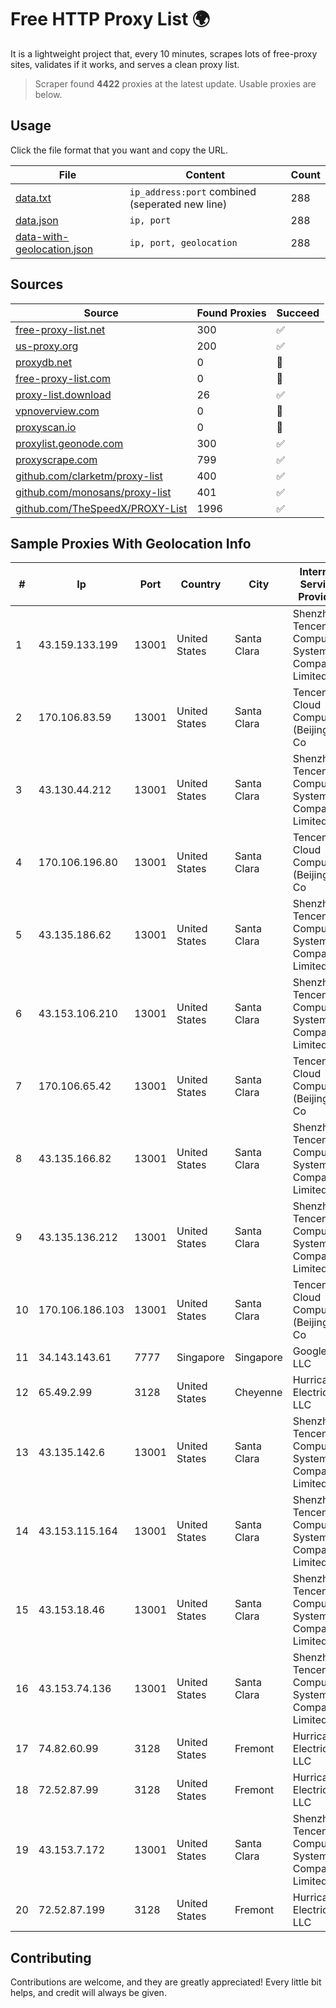 
# Free HTTP Proxy List 🌍

It is a lightweight project that, every 10 minutes, scrapes lots of free-proxy sites, validates if it works, and serves a clean proxy list.


> Scraper found **4422** proxies at the latest update. Usable proxies are below.

## Usage

Click the file format that you want and copy the URL.


|File|Content|Count|
|----|-------|-----|
|[data.txt](https://raw.githubusercontent.com/themiralay/Proxy-List-World/master/data.txt)|`ip_address:port` combined (seperated new line)|288|
|[data.json](https://raw.githubusercontent.com/themiralay/Proxy-List-World/master/data.json)|`ip, port`|288|
|[data-with-geolocation.json](https://raw.githubusercontent.com/themiralay/Proxy-List-World/master/data-with-geolocation.json)|`ip, port, geolocation`|288|

## Sources

|Source|Found Proxies|Succeed|
|------|-------------|-------|
|[free-proxy-list.net](https://free-proxy-list.net)|300|✅|
|[us-proxy.org](https://www.us-proxy.org)|200|✅|
|[proxydb.net](http://proxydb.net)|0|🚫|
|[free-proxy-list.com](https://free-proxy-list.com/?page=&port=&type%5B%5D=http&type%5B%5D=https&up_time=0&search=Search)|0|🚫|
|[proxy-list.download](https://www.proxy-list.download/HTTP)|26|✅|
|[vpnoverview.com](https://vpnoverview.com/privacy/anonymous-browsing/free-proxy-servers)|0|🚫|
|[proxyscan.io](https://www.proxyscan.io)|0|🚫|
|[proxylist.geonode.com](https://proxylist.geonode.com/api/proxy-list?limit=300&page=1&sort_by=lastChecked&sort_type=desc&protocols=http,https)|300|✅|
|[proxyscrape.com](https://api.proxyscrape.com/v2/?request=displayproxies&protocol=http&timeout=10000&country=all&ssl=all&anonymity=all)|799|✅|
|[github.com/clarketm/proxy-list](https://raw.githubusercontent.com/clarketm/proxy-list/master/proxy-list-raw.txt)|400|✅|
|[github.com/monosans/proxy-list](https://raw.githubusercontent.com/monosans/proxy-list/main/proxies/http.txt)|401|✅|
|[github.com/TheSpeedX/PROXY-List](https://raw.githubusercontent.com/TheSpeedX/PROXY-List/master/http.txt)|1996|✅|


## Sample Proxies With Geolocation Info

|#|Ip|Port|Country|City|Internet Service Provider|
|-|--|----|-------|----|-------------------------|
|1|43.159.133.199|13001|United States|Santa Clara|Shenzhen Tencent Computer Systems Company Limited|
|2|170.106.83.59|13001|United States|Santa Clara|Tencent Cloud Computing (Beijing) Co|
|3|43.130.44.212|13001|United States|Santa Clara|Shenzhen Tencent Computer Systems Company Limited|
|4|170.106.196.80|13001|United States|Santa Clara|Tencent Cloud Computing (Beijing) Co|
|5|43.135.186.62|13001|United States|Santa Clara|Shenzhen Tencent Computer Systems Company Limited|
|6|43.153.106.210|13001|United States|Santa Clara|Shenzhen Tencent Computer Systems Company Limited|
|7|170.106.65.42|13001|United States|Santa Clara|Tencent Cloud Computing (Beijing) Co|
|8|43.135.166.82|13001|United States|Santa Clara|Shenzhen Tencent Computer Systems Company Limited|
|9|43.135.136.212|13001|United States|Santa Clara|Shenzhen Tencent Computer Systems Company Limited|
|10|170.106.186.103|13001|United States|Santa Clara|Tencent Cloud Computing (Beijing) Co|
|11|34.143.143.61|7777|Singapore|Singapore|Google LLC|
|12|65.49.2.99|3128|United States|Cheyenne|Hurricane Electric LLC|
|13|43.135.142.6|13001|United States|Santa Clara|Shenzhen Tencent Computer Systems Company Limited|
|14|43.153.115.164|13001|United States|Santa Clara|Shenzhen Tencent Computer Systems Company Limited|
|15|43.153.18.46|13001|United States|Santa Clara|Shenzhen Tencent Computer Systems Company Limited|
|16|43.153.74.136|13001|United States|Santa Clara|Shenzhen Tencent Computer Systems Company Limited|
|17|74.82.60.99|3128|United States|Fremont|Hurricane Electric LLC|
|18|72.52.87.99|3128|United States|Fremont|Hurricane Electric LLC|
|19|43.153.7.172|13001|United States|Santa Clara|Shenzhen Tencent Computer Systems Company Limited|
|20|72.52.87.199|3128|United States|Fremont|Hurricane Electric LLC|



## Contributing

Contributions are welcome, and they are greatly appreciated! Every
little bit helps, and credit will always be given.


